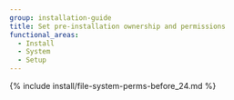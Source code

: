 ```yaml
---
group: installation-guide
title: Set pre-installation ownership and permissions
functional_areas:
  - Install
  - System
  - Setup
---
```


{% include install/file-system-perms-before_24.md %}
